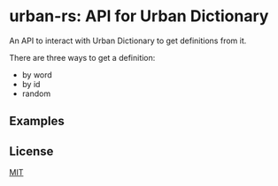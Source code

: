 # urban-rs: API for Urban Dictionary

An API to interact with Urban Dictionary to get definitions from it.

There are three ways to get a definition:

* by word
* by id
* random

## Examples


## License
[MIT](https://choosealicense.com/licenses/mit/)
